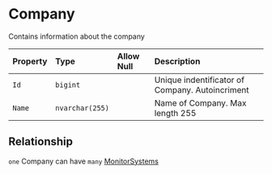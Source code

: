 # Company

Contains information about the company


| Property        | Type            | Allow Null | Description                                                     |
| :-------------- | :-------------- | :--------- | :-------------------------------------------------------------- |
| `Id`            | `bigint`        |            | Unique indentificator of Company. Autoincriment                 |
| `Name`          | `nvarchar(255)` |            | Name of Company. Max length 255                                 |

## Relationship

`one` Company can have `many` [MonitorSystems](./MonitorSystem.md)
